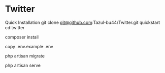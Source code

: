 # Twitter

Quick Installation
git clone git@github.com:Tazul-bu44/Twitter.git quickstart
cd twitter

composer install

copy .env.example .env

php artisan migrate

php artisan serve
